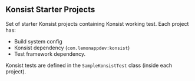 ## Konsist Starter Projects

Set of starter Konsist projects containing Konsist working test. Each project has:
- Build system config
- Konsist dependency (`com.lemonappdev:konsist`)
- Test framework dependency.

Konsist tests are defined in the `SampleKonsistTest` class (inside each project). 
